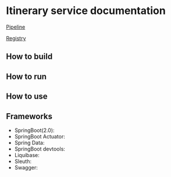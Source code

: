 # Itinerary service documentation

[Pipeline](https://gitlab.com/itinerary-challenge/itinerary-service/pipelines)

[Registry](https://gitlab.com/itinerary-challenge/itinerary-service/container_registry)



## How to build 


## How to run 


## How to use



## Frameworks

- SpringBoot(2.0): 
- SpringBoot Actuator: 
- Spring Data: 
- SpringBoot devtools: 
- Liquibase: 
- Sleuth: 
- Swagger: 


